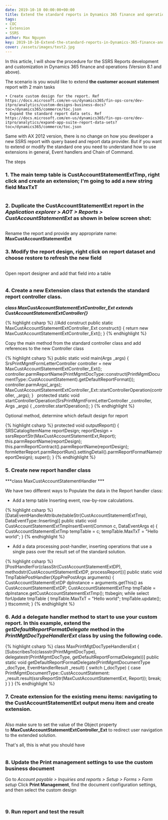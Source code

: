 ```yaml
---
date: 2019-10-10 00:00:00+00:00
title: Extend the standard reports in Dynamics 365 finance and operations 
tags:
- COC
- Extension
- SSRS
author: Max Nguyen
key: 2019-10-10-Extend-the-standard-reports-in-Dynamics-365-finance-and-operations
cover: /assets/images/test2.jpg
---
```


In this article, I will show the procedure for the SSRS Reports development and customization in Dynamics 365 finance and operations (Version 8.1 and above).

The scenario is you would like to extend **the customer account statement** report with 2 main tasks

	• Create custom design for the report. Ref https://docs.microsoft.com/en-us/dynamics365/fin-ops-core/dev-itpro/analytics/custom-designs-business-docs?toc=/dynamics365/commerce/toc.json
	• Expand the standard report data sets. Ref https://docs.microsoft.com/en-us/dynamics365/fin-ops-core/dev-itpro/analytics/expand-app-suite-report-data-sets?toc=/dynamics365/commerce/toc.json

Same with AX 2012 version, there is no change on how you developer a new SSRS report with query based and report data provider. But if you want to extend or modify the standard one you need to understand how to use extensions in general, Event handlers and Chain of Command.

The steps

### 1. The main temp table is **CustAccountStatementExtTmp**, right click and create an extension; I'm going to add a new string field **MaxTxT**

<figure class='center '>
  <a href="{{site.url}}/assets/imagesposts/2019-10-10-Extend-the-standard-reports-in-Dynamics-365-finance-and-operations_1.png"><img src="{{site.url}}/assets/imagesposts/2019-10-10-Extend-the-standard-reports-in-Dynamics-365-finance-and-operations_1.png" alt=""></a>
</figure>

### 2. Duplicate the **CustAccountStatementExt** report in *the Application explorer > AOT > Reports > CustAccountStatementExt* as shown in below screen shot:

<figure class='center '>
  <a href="{{site.url}}/assets/imagesposts/2019-10-10-Extend-the-standard-reports-in-Dynamics-365-finance-and-operations_2.png"><img src="{{site.url}}/assets/imagesposts/2019-10-10-Extend-the-standard-reports-in-Dynamics-365-finance-and-operations_2.png" alt=""></a>
</figure>

Rename the report and provide any appropriate name: **MaxCustAccountStatementExt**

### 3. Modify the report design, right click on report dataset and choose restore to refresh the new field

<figure class='center '>
  <a href="{{site.url}}/assets/imagesposts/2019-10-10-Extend-the-standard-reports-in-Dynamics-365-finance-and-operations_3.png"><img src="{{site.url}}/assets/imagesposts/2019-10-10-Extend-the-standard-reports-in-Dynamics-365-finance-and-operations_3.png" alt=""></a>
</figure>

Open report designer and add that field into a table

<figure class='center '>
  <a href="{{site.url}}/assets/imagesposts/2019-10-10-Extend-the-standard-reports-in-Dynamics-365-finance-and-operations_4.png"><img src="{{site.url}}/assets/imagesposts/2019-10-10-Extend-the-standard-reports-in-Dynamics-365-finance-and-operations_4.png" alt=""></a>
</figure>

### 4. Create a new Extension class that extends the standard report controller class.

***class MaxCustAccountStatementExtController_Ext extends CustAccountStatementExtController{}***

{% highlight csharp %}
//Add construct
public static MaxCustAccountStatementExtController_Ext construct()
{
    return new MaxCustAccountStatementExtController_Ext();
}
{% endhighlight %}

Copy the main method from the standard controller class and add references to the new Controller class

{% highlight csharp %}
public static void main(Args _args)
{
    SrsPrintMgmtFormLetterController controller = new MaxCustAccountStatementExtController_Ext();
    controller.parmReportName(PrintMgmtDocType::construct(PrintMgmtDocumentType::CustAccountStatement).getDefaultReportFormat());
    controller.parmArgs(_args);
    MaxCustAccountStatementExtController_Ext::startControllerOperation(controller, _args);
}
 
protected static void startControllerOperation(SrsPrintMgmtFormLetterController _controller, Args _args)
{
    _controller.startOperation();
}
{% endhighlight %}

Optional method, determine which default design for report

{% highlight csharp %}
protected void outputReport()
{
    SRSCatalogItemName  reportDesign;
    reportDesign = ssrsReportStr(MaxCustAccountStatementExt,Report);
    this.parmReportName(reportDesign);
    this.parmReportContract().parmReportName(reportDesign);
    formletterReport.parmReportRun().settingDetail().parmReportFormatName(reportDesign);
    super();
}
{% endhighlight %}

### 5. Create new report handler class

***class MaxCustAccountStatementHandler ***

We have two different ways to Populate the data in the Report handler class:
* Add a temp table Inserting event, row-by-row calculations.

{% highlight csharp %}
[DataEventHandlerAttribute(tableStr(CustAccountStatementExtTmp), DataEventType::Inserting)]
public static void CustAccountStatementExtTmpInsertEvent(Common c, DataEventArgs e)
{
    CustAccountStatementExtTmp    tempTable = c;
    tempTable.MaxTxT = "Hello world";
}
{% endhighlight %}

* Add a data processing post-handler, inserting operations that use a single pass over the result set of the standard solution.

{% highlight csharp %}
[PostHandlerFor(classStr(CustAccountStatementExtDP), methodstr(CustAccountStatementExtDP, processReport))]
public static void TmpTablePostHandler(XppPrePostArgs arguments)
{
    CustAccountStatementExtDP dpInstance = arguments.getThis() as CustAccountStatementExtDP;
    CustAccountStatementExtTmp tmpTable = dpInstance.getCustAccountStatementExtTmp();
    ttsbegin;
    while select forUpdate tmpTable
    {
        tmpTable.MaxTxT = "Hello world";
        tmpTable.update();
    }
    ttscommit;
}
{% endhighlight %}

### 6. Add a delegate handler method to start to use your custom report. In this example, extend the ***getDefaultReportFormatDelegate*** method in the ***PrintMgtDocTypeHandlerExt*** class by using the following code.

{% highlight csharp %}
class MaxPrintMgtDocTypeHandlersExt
{
    [SubscribesTo(classstr(PrintMgmtDocType), delegatestr(PrintMgmtDocType, getDefaultReportFormatDelegate))]
    public static void getDefaultReportFormatDelegate(PrintMgmtDocumentType _docType, EventHandlerResult _result)
    {
        switch (_docType)
        {
            case PrintMgmtDocumentType::CustAccountStatement:
                _result.result(ssrsReportStr(MaxCustAccountStatementExt, Report));
                break;
        }
    }
}
{% endhighlight %}

### 7. Create extension for the existing menu items: navigating to the **CustAccountStatementExt** output menu item and create extension.

<figure class='center '>
  <a href="{{site.url}}/assets/imagesposts/2019-10-10-Extend-the-standard-reports-in-Dynamics-365-finance-and-operations_5.png"><img src="{{site.url}}/assets/imagesposts/2019-10-10-Extend-the-standard-reports-in-Dynamics-365-finance-and-operations_5.png" alt=""></a>
</figure>

Also make sure to set the value of the Object property to **MaxCustAccountStatementExtController_Ext** to redirect user navigation to the extended solution.

That's all, this is what you should have 

<figure class='center '>
  <a href="{{site.url}}/assets/imagesposts/2019-10-10-Extend-the-standard-reports-in-Dynamics-365-finance-and-operations_9.png"><img src="{{site.url}}/assets/imagesposts/2019-10-10-Extend-the-standard-reports-in-Dynamics-365-finance-and-operations_9.png" alt=""></a>
</figure>

### 8. Update the Print management settings to use the custom business document

Go to *Account payable > Inquiries and reports > Setup > Forms > Form setup*
Click **Print Management**, find the document configuration settings, and then select the custom design

<figure class='center '>
  <a href="{{site.url}}/assets/imagesposts/2019-10-10-Extend-the-standard-reports-in-Dynamics-365-finance-and-operations_6.png"><img src="{{site.url}}/assets/imagesposts/2019-10-10-Extend-the-standard-reports-in-Dynamics-365-finance-and-operations_6.png" alt=""></a>
</figure>

<figure class='center '>
  <a href="{{site.url}}/assets/imagesposts/2019-10-10-Extend-the-standard-reports-in-Dynamics-365-finance-and-operations_7.png"><img src="{{site.url}}/assets/imagesposts/2019-10-10-Extend-the-standard-reports-in-Dynamics-365-finance-and-operations_7.png" alt=""></a>
</figure>

### 9. Run report and test the result

<figure class='center '>
  <a href="{{site.url}}/assets/imagesposts/2019-10-10-Extend-the-standard-reports-in-Dynamics-365-finance-and-operations_8.png"><img src="{{site.url}}/assets/imagesposts/2019-10-10-Extend-the-standard-reports-in-Dynamics-365-finance-and-operations_8.png" alt=""></a>
</figure>